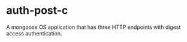 # auth-post-c
A mongoose OS application that has three HTTP endpoints with digest access authentication.
